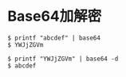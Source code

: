 # Base64加解密

``` shell
$ printf "abcdef" | base64
$ YWJjZGVm
 
$ printf "YWJjZGVm" | base64 -d
$ abcdef
```